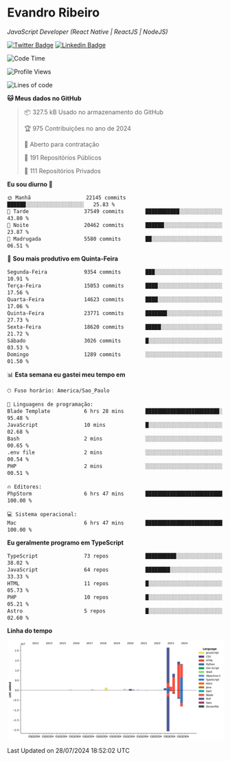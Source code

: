# Evandro **Ribeiro**

*JavaScript Developer (React Native | ReactJS | NodeJS)*

[![Twitter Badge](https://img.shields.io/badge/-@ribeiroevandro-201B2D?style=flat-square&labelColor=201B2D&logo=twitter&logoColor=white&link=https://twitter.com/ribeiroevandro)](https://twitter.com/ribeiroevandro) 
[![Linkedin Badge](https://img.shields.io/badge/-Evandro%20Ribeiro-201B2D?style=flat-square&logo=Linkedin&logoColor=white&link=https://www.linkedin.com/in/ribeiroevandro)](https://www.linkedin.com/in/ribeiroevandro) 


<!--START_SECTION:waka-->
![Code Time](http://img.shields.io/badge/Code%20Time-4%2C027%20hrs%208%20mins-blue)

![Profile Views](http://img.shields.io/badge/Visualizac%C3%B5es%20do%20perfil-9-blue)

![Lines of code](https://img.shields.io/badge/Desde%20o%20Hello%20World%20eu%20escrevi-63.0%20million%20linhas%20de%20c%C3%B3digo-blue)

**🐱 Meus dados no GitHub** 

> 📦 327.5 kB Usado no armazenamento do GitHub 
 > 
> 🏆 975 Contribuições no ano de 2024
 > 
> 💼 Aberto para contratação
 > 
> 📜 191 Repositórios Públicos 
 > 
> 🔑 111 Repositórios Privados 
 > 
**Eu sou diurno 🐤** 

```text
🌞 Manhã                  22145 commits       ██████░░░░░░░░░░░░░░░░░░░   25.83 % 
🌆 Tarde                  37549 commits       ███████████░░░░░░░░░░░░░░   43.80 % 
🌃 Noite                  20462 commits       ██████░░░░░░░░░░░░░░░░░░░   23.87 % 
🌙 Madrugada              5580 commits        ██░░░░░░░░░░░░░░░░░░░░░░░   06.51 % 
```
📅 **Sou mais produtivo em Quinta-Feira** 

```text
Segunda-Feira            9354 commits        ███░░░░░░░░░░░░░░░░░░░░░░   10.91 % 
Terça-Feira              15053 commits       ████░░░░░░░░░░░░░░░░░░░░░   17.56 % 
Quarta-Feira             14623 commits       ████░░░░░░░░░░░░░░░░░░░░░   17.06 % 
Quinta-Feira             23771 commits       ███████░░░░░░░░░░░░░░░░░░   27.73 % 
Sexta-Feira              18620 commits       █████░░░░░░░░░░░░░░░░░░░░   21.72 % 
Sábado                   3026 commits        █░░░░░░░░░░░░░░░░░░░░░░░░   03.53 % 
Domingo                  1289 commits        ░░░░░░░░░░░░░░░░░░░░░░░░░   01.50 % 
```


📊 **Esta semana eu gastei meu tempo em** 

```text
🕑︎ Fuso horário: America/Sao_Paulo

💬 Linguagens de programação: 
Blade Template           6 hrs 28 mins       ████████████████████████░   95.48 % 
JavaScript               10 mins             █░░░░░░░░░░░░░░░░░░░░░░░░   02.68 % 
Bash                     2 mins              ░░░░░░░░░░░░░░░░░░░░░░░░░   00.65 % 
.env file                2 mins              ░░░░░░░░░░░░░░░░░░░░░░░░░   00.54 % 
PHP                      2 mins              ░░░░░░░░░░░░░░░░░░░░░░░░░   00.51 % 

🔥 Editores: 
PhpStorm                 6 hrs 47 mins       █████████████████████████   100.00 % 

💻 Sistema operacional: 
Mac                      6 hrs 47 mins       █████████████████████████   100.00 % 
```

**Eu geralmente programo em TypeScript** 

```text
TypeScript               73 repos            ██████████░░░░░░░░░░░░░░░   38.02 % 
JavaScript               64 repos            ████████░░░░░░░░░░░░░░░░░   33.33 % 
HTML                     11 repos            █░░░░░░░░░░░░░░░░░░░░░░░░   05.73 % 
PHP                      10 repos            █░░░░░░░░░░░░░░░░░░░░░░░░   05.21 % 
Astro                    5 repos             █░░░░░░░░░░░░░░░░░░░░░░░░   02.60 % 
```



**Linha do tempo**

![Lines of Code chart](https://raw.githubusercontent.com/ribeiroevandro/ribeiroevandro/main/assets/bar_graph.png)


 Last Updated on 28/07/2024 18:52:02 UTC
<!--END_SECTION:waka-->
